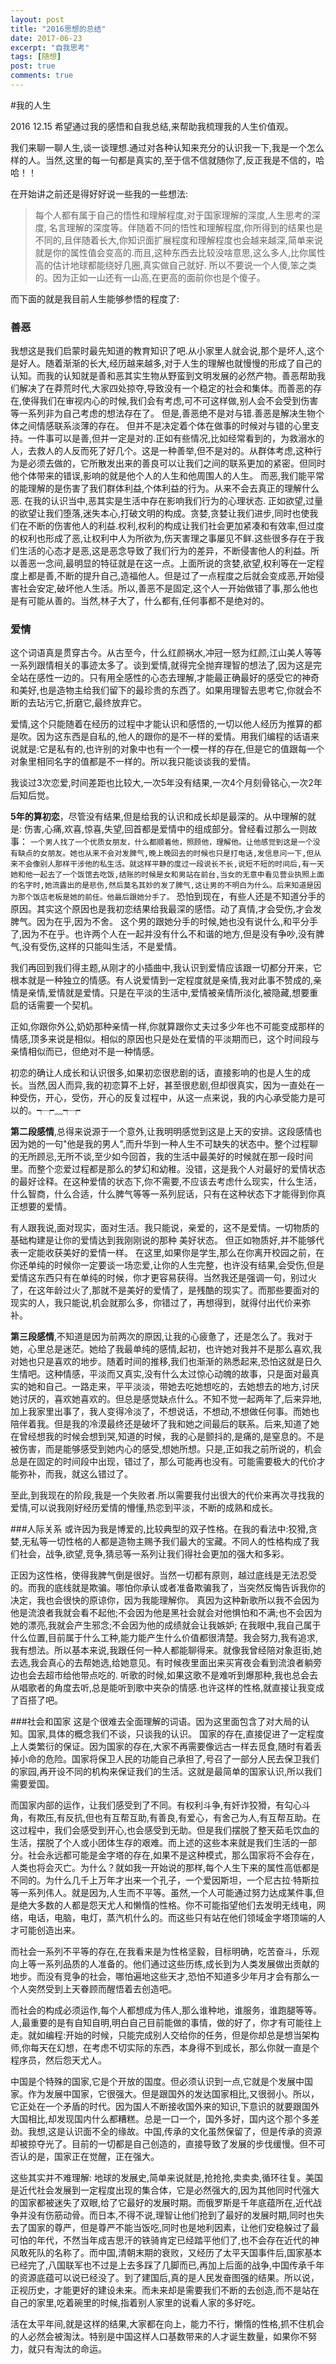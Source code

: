```yaml
---
layout: post
title: "2016思想的总结"
date: 2017-06-23
excerpt: "自我思考"
tags: [随想]
post: true
comments: true
---
```


#我的人生

2016 12.15 希望通过我的感悟和自我总结,来帮助我梳理我的人生价值观。

我们来聊一聊人生,谈一谈理想.通过对各种认知来充分的认识我一下,我是一个怎么样的人。当然,这里的每一句都是真实的,至于信不信就随你了,反正我是不信的，哈哈！！

在开始讲之前还是得好好说一些我的一些想法:
>  每个人都有属于自己的悟性和理解程度,对于国家理解的深度,人生思考的深度, 名言理解的深度等。伴随着不同的悟性和理解程度,你所得到的结果也是不同的,且伴随着长大,你知识面扩展程度和理解程度也会越来越深,简单来说就是你的属性值会变高的.而且,这种东西去比较没啥意思,这么多人,比你属性高的估计地球都能绕好几圈,真实做自己就好. 所以不要说一个人傻,笨之类的。因为正如一山还有一山高,在更高的面前你也是个傻子。

而下面的就是我目前人生能够参悟的程度了:

### 善恶
我想这是我们启蒙时最先知道的教育知识了吧.从小家里人就会说,那个是坏人,这个是好人。随着渐渐的长大,经历越来越多,对于人生的理解也就慢慢的形成了自己的认知。而我的认知就是善和恶其实生物从野蛮到文明发展的必然产物。善恶帮助我们解决了在莽荒时代,大家四处掠夺,导致没有一个稳定的社会和集体。而善恶的存在,使得我们在审视内心的时候,我们会有考虑,可不可这样做,别人会不会受到伤害等一系列非为自己考虑的想法存在了。
但是,善恶绝不是对与错.善恶是解决生物个体之间情感联系淡薄的存在。 但并不是决定着个体在做事的时候对与错的心里支持。一件事可以是善,但并一定是对的.正如有些情况,比如经常看到的，为救溺水的人，去救人的人反而死了好几个。这是一种善举,但不是对的。从群体考虑,这种行为是必须去做的，它所散发出来的善良可以让我们之间的联系更加的紧密。但同时他个体带来的错误,影响的就是他个人的人生和他周围人的人生。
而恶,我们能平常的能理解的是伤害了我们群体利益,个体利益的行为。从来不会去真正的理解什么恶. 在我的认识当中,恶其实是生活中存在影响我们行为的心理状态. 正如欲望,过量的欲望让我们堕落,迷失本心,打破文明的构成。贪婪,贪婪让我们进步,同时也使我们在不断的伤害他人的利益.权利,权利的构成让我们社会更加紧凑和有效率,但过度的权利也形成了恶,让权利中人为所欲为,伤天害理之事屡见不鲜.这些很多存在于我们生活的心态才是恶,这是恶念导致了我们行为的差异，不断侵害他人的利益。所以善恶一念间,最明显的特征就是在这一点。上面所说的贪婪,欲望,权利等在一定程度上都是善,不断的提升自己,造福他人。但是过了一点程度之后就会变成恶,开始侵害社会安定,破坏他人生活。所以,善恶不是固定,这个人一开始做错了事,那么他也是有可能从善的。当然,林子大了，什么都有,任何事都不是绝对的。

### 爱情

这个词语真是贯穿古今。从古至今，什么红颜祸水,冲冠一怒为红颜,江山美人等等一系列跟情相关的事迹太多了。谈到爱情,就得完全抛弃理智的想法了,因为这是完全站在感性一边的。只有用全感性的心态去理解,才能最正确最好的感受它的神奇和美好,也是造物主给我们留下的最珍贵的东西了。如果用理智去思考它,你就会不断的去玷污它,折磨它,最终放弃它。

爱情,这个只能随着在经历的过程中才能认识和感悟的,一切以他人经历为推算的都是吹。因为这东西是自私的,他人的跟你的是不一样的爱情。用我们编程的话语来说就是:它是私有的,也许别的对象中也有一个一模一样的存在,但是它的值跟每一个对象里相同名字的值都是不一样的。所以我只能谈谈我的爱情。

我谈过3次恋爱,时间差距也比较大,一次5年没有结果,一次4个月刻骨铭心,一次2年后知后觉。

**5年的算初恋**，尽管没有结果,但是给我的认识和成长却是最深的。从中理解的就是: 伤害,心痛,欢喜,惊喜,失望,回首都是爱情中的组成部分。曾经看过那么一则故事：
`
一个男人找了一个优质女朋友，什么都顺着他，照顾他，理解他。让他感觉到这是一个没有缺点的女朋友。她也从来不会对发脾气,晚上晚回去的时候也只是打电话,发信息问一下,但从来不会像别人那样干涉他的私生活。就这样平静的度过一段说长不长,说短不短的时间后,有一天她和他一起去了一个饭馆去吃饭,结账的时候是女和男站在前台,当女的无意中看见营业执照上面的名字时,她流露出的是悲伤,然后莫名其妙的发了脾气,这让男的不明白为什么。后来知道是因为那个饭店老板是她的前任。他最后跟她分手了。
`
恐怕到现在，有些人还是不知道分手的原因。其实这个原因也是我初恋结果给我最深的感悟。动了真情,才会受伤,才会发脾气。因为在乎,因为不舍。 这个男的跟她分手的时候,她也没有说什么,和平分手了,因为不在乎。也许两个人在一起并没有什么不和谐的地方,但是没有争吵,没有脾气,没有受伤,这样的只能叫生活，不是爱情。

我们再回到我们得主题,从刚才的小插曲中,我认识到爱情应该跟一切都分开来，它根本就是一种独立的情感。有人说爱情到一定程度就是亲情,我对此事不赞成的,亲情是亲情,爱情就是爱情。只是在平淡的生活中,爱情被亲情所淡化,被隐藏,想要重启的话需要一个契机。

正如,你跟你外公,奶奶那种亲情一样,你就算跟你丈夫过多少年也不可能变成那样的情感,顶多来说是相似。相似的原因也只是处在爱情的平淡期而已，这个时间段与亲情相似而已，但绝对不是一种情感。

初恋的确让人成长和认识很多,如果初恋很悲剧的话，直接影响的也是人生的成长。当然,因人而异,我的初恋算不上好，甚至很悲剧,但却很真实，因为一直处在一种受伤，开心，受伤，开心的反复过程中，从这一点来说，我的内心承受能力是可以的。┭┮﹏┭┮

**第二段感情**,总得来说源于一个意外,让我明明感觉到这是上天的安排。这段感情也因为她的一句"他是我的男人",而升华到一种人生不可缺失的状态中。整个过程聊的无所顾忌,无所不谈,至少如今回首，我的生活中最美好的时候就在那一段时间里。而整个恋爱过程都是那么的梦幻和幼稚。没错，这是我个人对最好的爱情状态的最好诠释。在这种爱情的状态下,你不需要,不应该去考虑什么现实，什么生活，什么智商，什么合适，什么脾气等等一系列屁话，只有在这种状态下才能得到你真正想要的爱情。

有人跟我说,面对现实，面对生活。我只能说，亲爱的，这不是爱情。一切物质的基础构建是让你的爱情达到我刚刚说的那种 美好状态。 但正如物质好,并不能够代表一定能收获美好的爱情一样。 在这里,如果你是学生,那么在你离开校园之前，在你还单纯的时候你一定要谈一场恋爱,让你的人生完整，也许没有结果,会受伤,但是爱情这东西只有在单纯的时候，你才更容易获得。当然我还是强调一句，别过火了，在这年龄过火了,那就不是美好的爱情了，是残酷的现实了。而那些要面对的现实的人，我只能说,机会就那么多，你错过了，再想得到，就得付出代价来弥补。

**第三段感情**,不知道是因为前两次的原因,让我的心疲惫了，还是怎么了。我对于她，心里总是迷茫。她给了我最单纯的感情,起初，也许她对我并不是那么喜欢,我对她也只是喜欢的地步。随着时间的推移,我们也渐渐的熟悉起来,恐怕这就是日久生情吧。这种情感，平淡而又真实,没有什么太过惊心动魄的故事，只是面对最真实的她和自己。一路走来，平平淡淡，带她去吃她想吃的，去她想去的地方,讨厌她讨厌的，喜欢她喜欢的。但总是感觉缺点什么。不知不觉一起两年了,后来异地,加上我家里出事了，我人变得冷淡了，不想说话，不想动,不想做任何事。而她也陪伴着我。但是我的冷漠最终还是破坏了我和她之间最后的联系。后来,知道了她在曾经想我的时候会想到哭,知道的时候，我的心是颤抖的,是痛的,是窒息的。不是被伤害，而是能够感受到她内心的感受,想她所想。只是,正如我之前所说的，机会总是在固定的时间段中出现，错过了，那么可能再也没有。可能需要极大的代价才能弥补，而我，就这么错过了。

至此,到我现在的阶段,我是一个失败者.所以需要我付出很大的代价来再次寻找我的爱情,可以说我刚好经历爱情的懵懂,热恋到平淡，不断的成熟和成长。

###人际关系
或许因为我是博爱的,比较典型的双子性格。在我的看法中:狡猾,贪婪,无私等一切性格的人都是造物主赐予我们最大的宝藏。不同人的性格构成了我们社会，战争,欲望,竞争,猜忌等一系列让我们得社会更加的强大和多彩。

正因为这性格，使得我脾气倒是很好。当然一切都有原则，越过底线是无法忍受的。而我的底线就是欺骗。哪怕你承认或者准备欺骗我了，当突然反悔告诉我你的决定，我也会很快的原谅你，因为我能理解你。 真因为这种新歌所以我不会因为他是流浪者我就会看不起他;不会因为他是黑社会就会对他惧怕和不满;也不会因为她的漂亮,我就会产生邪念;不会因为他的成绩就会让我嫉妒;
在我眼中,我自己属于什么位置,目前属于什么工种,能力能产生什么价值都很清楚。我会努力,我有追求,我有想法。所以基本来说,我跟任何一种人都能聊得来。就像我曾经陪对象逛街,她去选,我会真心的去帮她选,给她意见。有时候夜里面出来买宵夜会看到流浪者躺旁边也会去超市给他带点吃的. 听歌的时候,如果这歌不是难听到爆那种,我也总会去从唱歌者的角度去听,总是能听到歌中夹杂的情感.也许这样的性格,就直接让我变成了百搭了吧。


###社会和国家
这是个很难去全面理解的词语。因为这里面包含了对大局的认知。国家,具体的概念我们不谈，只谈我的认识。
国家的存在,直接促进了一定程度上人类繁衍的保证。因为国家的存在,大家不再需要像远古一样去觅食,随时有着丢掉小命的危险。国家将保卫人民的功能自己承担了,号召了一部分人民去保卫我们的家园,再开设不同的机构来保证我们的生活。这就是最简单的国家认识,所以我们需要爱国。

而国家内部的运作，让我们感受到了不同。有权利斗争,有奸诈狡猾，有勾心斗角，有欺压,有反抗,但也有互帮互助,有善良,有爱心，有舍己为人,有互帮互助。在这过程中，我们会感受到开心,也会感受到无助。但是我们摆脱了整天茹毛饮血的生活，摆脱了个人或小团体生存的艰难。而上述的这些本来就是我们生活的一部分。社会永远都可能是金字塔的存在,如果不是这种模式，那么国家将不会存在，人类也将会灭亡。为什么？就如我一开始说的那样,每个人生下来的属性高低都是不同的。为什么几千上万年才出来一个孔子，一个爱因斯坦，一个尼古拉·特斯拉等一系列伟人。就是因为,人生而不平等。虽然,一个人可能通过努力达成某件事,但是绝大多数的人都是怨天尤人和懒惰的性格。你不可能指望他们去发明无线电，网络，电话，电脑，电灯，蒸汽机什么的。而这些只有站在他们领域金字塔顶端的人才可能创造出来。

而社会一系列不平等的存在,在我看来是为性格坚毅，目标明确，吃苦奋斗，乐观向上等一系列品质的人准备的。他们通过这些历练,成长到为人类发展做出贡献的地步。而没有竞争的社会，哪怕遍地这些天才,恐怕不知道多少年月才会有那么一个人突然受到上天眷顾而醒悟着去创造吧。

而社会的构成必须运作,每个人都想成为伟人,那么谁种地，谁服务，谁跑腿等等。人,最重要的是有自知自明,明白自己目前能做的事情，做的好了，你才有可能往上走。就如编程:开始的时候，只能完成别人交给你的任务，但是你却总是想当架构师,你每天在幻想，在考虑不切实际的东西，本身得不到成长，那么你就一直是个程序员，然后怨天尤人。

中国是个特殊的国家,它是个开放的国度。但必须认识到一点,它就是个发展中国家。作为发展中国家，它很强大。但是跟国外的发达国家相比,又很弱小。所以，它正处在一个矛盾的时代。因为国人不断接收国外来的知识,下意识的就要跟国外大国相比,却发现国内什么都糟糕。总是一口一个，国外多好，国内这个那个多差劲。我想,这是认识面不全的缘故。中国,传承的文化虽然保留了，但是传承的资源却被掠夺光了。目前的一切都是自己创造的，直接导致了发展的步伐缓慢。但不可否认的是，国家正在觉醒，正在强大。

这些其实并不难理解: 地球的发展史,简单来说就是,抢抢抢,卖卖卖,循环往复。美国是近代社会发展到一定程度出现的集合体，它是必然强大的,因为其他同时代强大的国家都被迷失了双眼,给了它最好的发展时期。而俄罗斯是千年底蕴所在,近代战争并没有伤筋动骨。而日本,不得不说,理智让他们抢到了最好的发展时期,同时也失去了国家的尊严，但是尊严不能当饭吃,同时也是地利因素，让他们安稳躲过了最可怕的年代，不然当年成吉思汗的铁骑肯定已经踏平他们了,也不会存在近代的神风敢死队的名称了。而中国,清朝末期的衰败，又经历了太平天国事件后,国家基本已经完了,八国联军也不过是上去多踩了几脚而已,再加上后面的战争,中国传承千年的资源底蕴可以说已经没了。到了建国后,真的是人民发奋图强的结果。所以说，正视历史，才能更好的建设未来。而未来却是需要我们不断的去创造,而不是站在自己的家里,吃着碗里的时候,指着别人家里的说看人家的多好吃。

活在太平年间,就是这样的结果,大家都在向上，能力不行，懒惰的性格,抓不住机会的人必然会被淘汰。特别是中国这样人口基数带来的人才诞生数量，如果你不努力，就只有淘汰的命运。




